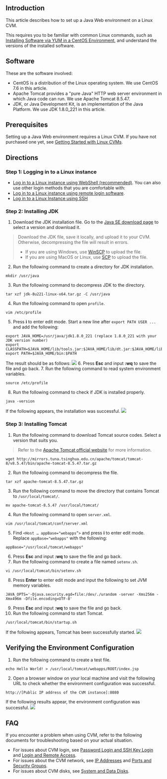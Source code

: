 ## Introduction
This article describes how to set up a Java Web environment on a Linux CVM.

This requires you to be familiar with common Linux commands, such as [Installing Software via YUM in a CentOS Environment](https://intl.cloud.tencent.com/document/product/213/2046), and understand the versions of the installed software.

## Software
These are the software involved:
- CentOS is a distribution of the Linux operating system. We use CentOS 7.6 in this article.
- Apache Tomcat provides a "pure Java" HTTP web server environment in which Java code can run. We use Apache Tomcat 8.5.47.
- JDK, or Java Development Kit, is an implementation of the Java Platform. We use JDK 1.8.0_221 in this article.


## Prerequisites
Setting up a Java Web environment requires a Linux CVM. If you have not purchased one yet, see [Getting Started with Linux CVMs](http://intl.cloud.tencent.com/document/product/213/2936).

## Directions
### Step 1: Logging in to a Linux instance
- [Log in to a Linux instance using WebShell (recommended)](https://intl.cloud.tencent.com/document/product/213/5436). You can also use other login methods that you are comfortable with:
- [Log in to a Linux instance using remote login software](https://intl.cloud.tencent.com/document/product/213/32502).
- [Log in to a Linux Instance using SSH](https://intl.cloud.tencent.com/document/product/213/32501)


### Step 2: Installing JDK
1. Download the JDK installation file. Go to the [Java SE download page](https://www.oracle.com/technetwork/java/javase/downloads/index.html) to select a version and download it.
>Download the JDK file, save it locally, and upload it to your CVM. Otherwise, decompressing the file will result in errors.
> - If you are using Windows, use [WinSCP](https://intl.cloud.tencent.com/document/product/213/2131) to upload the file.
> - If you are using MacOS or Linux, use [SCP](https://intl.cloud.tencent.com/document/product/213/2133) to upload the file.
>
2. Run the following command to create a directory for JDK installation.
```
mkdir /usr/java
```
3. Run the following command to decompress JDK to the directory.
```
tar xzf jdk-8u221-linux-x64.tar.gz -C /usr/java
```
4. Run the following command to open `profile`.
```
vim /etc/profile
```
5. Press **i** to enter edit mode. Start a new line after `export PATH USER ...` and add the following:
```
export JAVA_HOME=/usr/java/jdk1.8.0_221 (replace 1.8.0_221 with your JDK version number)
export CLASSPATH=$JAVA_HOME/lib/tools.jar:$JAVA_HOME/lib/dt.jar:$JAVA_HOME/lib
export PATH=$JAVA_HOME/bin:$PATH
```
The result should be as follows:
![](https://main.qcloudimg.com/raw/a4d0466eca6c4c0ef219f571b7d165de.png)
6. Press **Esc** and input **:wq** to save the file and go back.
7. Run the following command to read system environment variables.
```
source /etc/profile
```
8. Run the following command to check if JDK is installed properly.
```
java -version
```
If the following appears, the installation was successful.
![](https://main.qcloudimg.com/raw/f12cfeed5d8aa15cccb9836637e9555f.png)

### Step 3: Installing Tomcat
1. Run the following command to download Tomcat source codes. Select a version that suits you.
>Refer to the [Apache Tomcat official website](https://tomcat.apache.org/) for more information.
>
```
wget http://mirrors.tuna.tsinghua.edu.cn/apache/tomcat/tomcat-8/v8.5.47/bin/apache-tomcat-8.5.47.tar.gz
```
2. Run the following command to decompress the file.
```
tar xzf apache-tomcat-8.5.47.tar.gz
```
3. Run the following command to move the directory that contains Tomcat to `/usr/local/tomcat/`.
```
mv apache-tomcat-8.5.47 /usr/local/tomcat/
```
4. Run the following command to open `server.xml`.
```
vim /usr/local/tomcat/conf/server.xml
```
5. Find `<Host … appBase="webapps”>` and press **i** to enter edit mode. Replace `appBase="webapps"` with the following:
```
appBase="/usr/local/tomcat/webapps"
```
6. Press **Esc** and input **:wq** to save the file and go back.
7. Run the following command to create a file named `setenv.sh`.
```
vi /usr/local/tomcat/bin/setenv.sh
```
8. Press **Enter** to enter edit mode and input the following to set JVM memory variables.
```
JAVA_OPTS='-Djava.security.egd=file:/dev/./urandom -server -Xms256m -Xmx496m -Dfile.encoding=UTF-8' 
```
9. Press **Esc** and input **:wq** to save the file and go back.
10. Run the following command to start Tomcat.
```
/usr/local/tomcat/bin/startup.sh
```
If the following appears, Tomcat has been successfully started.
![](https://main.qcloudimg.com/raw/64bdd25e734db46464655f15acae4c2f.png)

## Verifying the Environment Configuration
1. Run the following command to create a test file.
```
echo Hello World! > /usr/local/tomcat/webapps/ROOT/index.jsp
```
2. Open a browser window on your local machine and visit the following URL to check whether the environment configuration was successful.
```
http://[Public IP address of the CVM instance]:8080
```
If the following results appear, the environment configuration was successful.
![](https://main.qcloudimg.com/raw/359b7119e9e7d81e2e2728dabd57456a.png)

## FAQ
If you encounter a problem when using CVM, refer to the following documents for troubleshooting based on your actual situation.
- For issues about CVM login, see [Password Login and SSH Key Login](https://intl.cloud.tencent.com/document/product/213/18120) and [Login and Remote Access](https://intl.cloud.tencent.com/document/product/213/17278).
- For issues about the CVM network, see [IP Addresses](https://intl.cloud.tencent.com/document/product/213/17285) and [Ports and Security Groups](https://intl.cloud.tencent.com/document/product/213/2502).
- For issues about CVM disks, see [System and Data Disks](https://intl.cloud.tencent.com/document/product/213/17351).
